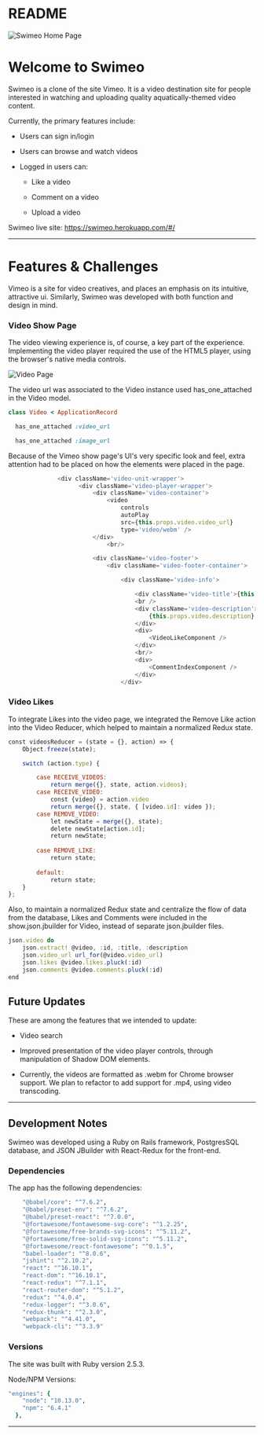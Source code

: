 # README

![Swimeo Home Page](https://swimeo-seeds.s3.amazonaws.com/github-images/Swimeo-splash-page.gif "Swimeo Splash Page")

<h1>Welcome to Swimeo</h1>
Swimeo is a clone of the site Vimeo. It is a video destination site for people interested in watching and uploading quality aquatically-themed video content. 


Currently, the primary features include:

* Users can sign in/login

* Users can browse and watch videos

* Logged in users can:

  - Like a video

  - Comment on a video

  - Upload a video
  


Swimeo live site: https://swimeo.herokuapp.com/#/

---

<h1>Features & Challenges </h1>

Vimeo is a site for video creatives, and places an emphasis on its intuitive, attractive ui. Similarly, Swimeo was developed with both function and design in mind.


<h3>Video Show Page</h3>

The video viewing experience is, of course, a key part of the experience. Implementing the video player required the use of the HTML5 player, using the browser's native media controls.



![Video Page](https://swimeo-seeds.s3.amazonaws.com/github-images/Swimeo-video-page-small.gif "Video Show Page")



The video url was associated to the Video instance used has_one_attached in the Video model. 

```ruby
class Video < ApplicationRecord

  has_one_attached :video_url

  has_one_attached :image_url
  ```


Because of the Vimeo show page's UI's very specific look and feel, extra attention had to be placed on how the elements were placed in the page.

```javascript
              <div className='video-unit-wrapper'>
                    <div className='video-player-wrapper'>
                        <div className='video-container'>
                            <video
                                controls
                                autoPlay
                                src={this.props.video.video_url} 
                                type='video/webm' />
                        </div>
                            <br/>

                        <div className='video-footer'>
                            <div className='video-footer-container'>

                                <div className='video-info'>

                                    <div className='video-title'>{this.props.video.title}</div>
                                    <br />
                                    <div className='video-description'>
                                        {this.props.video.description}
                                    </div>
                                    <div>
                                        <VideoLikeComponent />
                                    </div>
                                    <br/>
                                    <div>
                                        <CommentIndexComponent />
                                    </div>
                                </div>
```


<h3>Video Likes</h3>

To integrate Likes into the video page, we integrated the Remove Like action into the Video Reducer, which helped to maintain a normalized Redux state.

```javascript
const videosReducer = (state = {}, action) => {
    Object.freeze(state);

    switch (action.type) {

        case RECEIVE_VIDEOS:
            return merge({}, state, action.videos);
        case RECEIVE_VIDEO:
            const {video} = action.video
            return merge({}, state, { [video.id]: video });
        case REMOVE_VIDEO:
            let newState = merge({}, state);
            delete newState[action.id];
            return newState;
            
        case REMOVE_LIKE:
            return state;
            
        default:
            return state;
    }
};
```

Also, to maintain a normalized Redux state and centralize the flow of data from the database, Likes and Comments were included in the show.json.jbuilder for Video, instead of separate json.jbuilder files.

```javascript
json.video do 
    json.extract! @video, :id, :title, :description
    json.video_url url_for(@video.video_url)
    json.likes @video.likes.pluck(:id)
    json.comments @video.comments.pluck(:id)
end
```

<h2>Future Updates</h2>
These are among the features that we intended to update:

* Video search

* Improved presentation of the video player controls, through manipulation of Shadow DOM elements.

* Currently, the videos are formatted as .webm for Chrome browser support. We plan to refactor to add support for .mp4, using video transcoding.


---

<h2>Development Notes</h2>

Swimeo was developed using a Ruby on Rails framework, PostgresSQL database, and JSON JBuilder with React-Redux for the front-end.

<h3>Dependencies</h3>
The app has the following dependencies:

```ruby
    "@babel/core": "^7.6.2",
    "@babel/preset-env": "^7.6.2",
    "@babel/preset-react": "^7.0.0",
    "@fortawesome/fontawesome-svg-core": "^1.2.25",
    "@fortawesome/free-brands-svg-icons": "^5.11.2",
    "@fortawesome/free-solid-svg-icons": "^5.11.2",
    "@fortawesome/react-fontawesome": "^0.1.5",
    "babel-loader": "^8.0.6",
    "jshint": "^2.10.2",
    "react": "^16.10.1",
    "react-dom": "^16.10.1",
    "react-redux": "^7.1.1",
    "react-router-dom": "^5.1.2",
    "redux": "^4.0.4",
    "redux-logger": "^3.0.6",
    "redux-thunk": "^2.3.0",
    "webpack": "^4.41.0",
    "webpack-cli": "^3.3.9"
```

<h3>Versions</h3>
The site was built with Ruby version 2.5.3.

Node/NPM Versions:

```ruby
"engines": {
    "node": "10.13.0",
    "npm": "6.4.1"
  },
```

---

